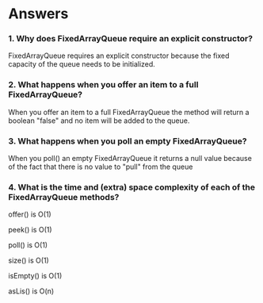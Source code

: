 # Answers

### 1. Why does FixedArrayQueue require an explicit constructor?

FixedArrayQueue requires an explicit constructor because the fixed capacity of the queue needs to be initialized.

### 2. What happens when you offer an item to a full FixedArrayQueue?

When you offer an item to a full FixedArrayQueue the method will return a boolean "false" and no item will be added to the queue.

### 3. What happens when you poll an empty FixedArrayQueue?

When you poll() an empty FixedArrayQueue it returns a null value because of the fact that there is no value to "pull" from the queue

### 4. What is the time and (extra) space complexity of each of the FixedArrayQueue methods?

offer() is O(1)

peek() is O(1)

poll() is O(1)

size() is O(1)

isEmpty() is O(1)

asLis() is O(n)
